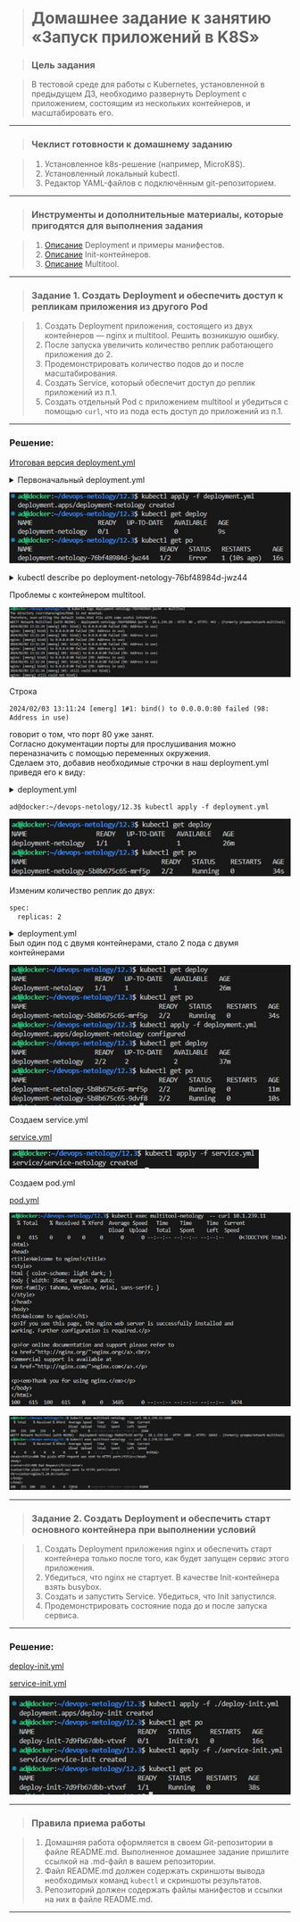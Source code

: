 > # Домашнее задание к занятию «Запуск приложений в K8S»

> ### Цель задания

> В тестовой среде для работы с Kubernetes, установленной в предыдущем ДЗ, необходимо развернуть Deployment с приложением, состоящим из нескольких контейнеров, и масштабировать его.

------

> ### Чеклист готовности к домашнему заданию

> 1. Установленное k8s-решение (например, MicroK8S).
> 2. Установленный локальный kubectl.
> 3. Редактор YAML-файлов с подключённым git-репозиторием.

------

> ### Инструменты и дополнительные материалы, которые пригодятся для выполнения задания

> 1. [Описание](https://kubernetes.io/docs/concepts/workloads/controllers/deployment/) Deployment и примеры манифестов.
> 2. [Описание](https://kubernetes.io/docs/concepts/workloads/pods/init-containers/) Init-контейнеров.
> 3. [Описание](https://github.com/wbitt/Network-MultiTool) Multitool.

------

> ### Задание 1. Создать Deployment и обеспечить доступ к репликам приложения из другого Pod

> 1. Создать Deployment приложения, состоящего из двух контейнеров — nginx и multitool. Решить возникшую ошибку.
> 2. После запуска увеличить количество реплик работающего приложения до 2.
> 3. Продемонстрировать количество подов до и после масштабирования.
> 4. Создать Service, который обеспечит доступ до реплик приложений из п.1.
> 5. Создать отдельный Pod с приложением multitool и убедиться с помощью `curl`, что из пода есть доступ до приложений из п.1.

------
### Решение:

[Итоговая версия deployment.yml](./deployment.yml)

<details>
<summary>Первоначальный deployment.yml</summary>

```
apiVersion: apps/v1
kind: Deployment
metadata:
  name: deployment-netology
spec:
  replicas: 1
  selector:
    matchLabels:
      app: deployment-netology
  template:
    metadata:
      labels:
        app: deployment-netology
    spec:
      containers:
        - name: nginx
          image: nginx
          ports:
            - containerPort: 80
        - name: multitool
          image: wbitt/network-multitool
```
</details>

![](Kuber_12.3_1.1.jpg)

<details>
<summary>kubectl describe po deployment-netology-76bf48984d-jwz44</summary>

```
ad@docker:~/devops-netology/12.3$ kubectl describe po deployment-netology-76bf48984d-jwz44
Name:             deployment-netology-76bf48984d-jwz44
Namespace:        default
Priority:         0
Service Account:  default
Node:             docker/172.16.20.51
Start Time:       Sat, 03 Feb 2024 12:59:42 +0000
Labels:           app=deployment-netology
                  pod-template-hash=76bf48984d
Annotations:      cni.projectcalico.org/containerID: 7cddba9a21719a0613698fa5affe1459ffe82359b3fcd4824ffd43c0efa81a83
                  cni.projectcalico.org/podIP: 10.1.239.10/32
                  cni.projectcalico.org/podIPs: 10.1.239.10/32
Status:           Running
IP:               10.1.239.10
IPs:
  IP:           10.1.239.10
Controlled By:  ReplicaSet/deployment-netology-76bf48984d
Containers:
  nginx:
    Container ID:   containerd://cc494536a91569621a6686c5dfba1094e4fd5813cf819e7dc3a5c6c9863d2b1c
    Image:          nginx
    Image ID:       docker.io/library/nginx@sha256:6eb953446a36ad7aaa1624ff7b0fba5c8f8742e13fbef572cda3cac202fcf4aa
    Port:           80/TCP
    Host Port:      0/TCP
    State:          Running
      Started:      Sat, 03 Feb 2024 12:59:44 +0000
    Ready:          True
    Restart Count:  0
    Environment:    <none>
    Mounts:
      /var/run/secrets/kubernetes.io/serviceaccount from kube-api-access-kpf5f (ro)
  multitool:
    Container ID:   containerd://01bfdcda0b9be3b92ce8b4fda12d3532ec30e5560b4a22717ef916ca15ee005e
    Image:          wbitt/network-multitool
    Image ID:       docker.io/wbitt/network-multitool@sha256:d1137e87af76ee15cd0b3d4c7e2fcd111ffbd510ccd0af076fc98dddfc50a735
    Port:           <none>
    Host Port:      <none>
    State:          Terminated
      Reason:       Error
      Exit Code:    1
      Started:      Sat, 03 Feb 2024 13:01:37 +0000
      Finished:     Sat, 03 Feb 2024 13:01:39 +0000
    Last State:     Terminated
      Reason:       Error
      Exit Code:    1
      Started:      Sat, 03 Feb 2024 13:00:39 +0000
      Finished:     Sat, 03 Feb 2024 13:00:42 +0000
    Ready:          False
    Restart Count:  4
    Environment:    <none>
    Mounts:
      /var/run/secrets/kubernetes.io/serviceaccount from kube-api-access-kpf5f (ro)
Conditions:
  Type              Status
  Initialized       True 
  Ready             False 
  ContainersReady   False 
  PodScheduled      True 
Volumes:
  kube-api-access-kpf5f:
    Type:                    Projected (a volume that contains injected data from multiple sources)
    TokenExpirationSeconds:  3607
    ConfigMapName:           kube-root-ca.crt
    ConfigMapOptional:       <nil>
    DownwardAPI:             true
QoS Class:                   BestEffort
Node-Selectors:              <none>
Tolerations:                 node.kubernetes.io/not-ready:NoExecute op=Exists for 300s
                             node.kubernetes.io/unreachable:NoExecute op=Exists for 300s
Events:
  Type     Reason     Age                 From               Message
  ----     ------     ----                ----               -------
  Normal   Scheduled  2m1s                default-scheduler  Successfully assigned default/deployment-netology-76bf48984d-jwz44 to docker
  Normal   Pulling    2m                  kubelet            Pulling image "nginx"
  Normal   Pulled     119s                kubelet            Successfully pulled image "nginx" in 1.31s (1.31s including waiting)
  Normal   Created    119s                kubelet            Created container nginx
  Normal   Started    119s                kubelet            Started container nginx
  Normal   Pulled     117s                kubelet            Successfully pulled image "wbitt/network-multitool" in 1.132s (1.132s including waiting)
  Normal   Pulled     113s                kubelet            Successfully pulled image "wbitt/network-multitool" in 1.152s (1.152s including waiting)
  Normal   Pulled     94s                 kubelet            Successfully pulled image "wbitt/network-multitool" in 1.267s (1.267s including waiting)
  Normal   Pulling    66s (x4 over 119s)  kubelet            Pulling image "wbitt/network-multitool"
  Normal   Pulled     64s                 kubelet            Successfully pulled image "wbitt/network-multitool" in 1.373s (1.373s including waiting)
  Normal   Created    64s (x4 over 117s)  kubelet            Created container multitool
  Normal   Started    64s (x4 over 117s)  kubelet            Started container multitool
  Warning  BackOff    47s (x5 over 110s)  kubelet            Back-off restarting failed container multitool in pod deployment-netology-76bf48984d-jwz44_default(90d5258a-ce9c-4821-9d47-5e23975151a2)
```
</details>

Проблемы с контейнером multitool.

![](Kuber_12.3_1.2.jpg)

Строка

```
2024/02/03 13:11:24 [emerg] 1#1: bind() to 0.0.0.0:80 failed (98: Address in use)
```
говорит о том, что порт 80 уже занят.  
Согласно документации порты для прослушивания можно переназначить с помощью переменных окружения.  
Сделаем это, добавив необходимые строчки в наш deployment.yml приведя его к виду: 

<details>
<summary>deployment.yml</summary>

```
apiVersion: apps/v1
kind: Deployment
metadata:
  name: deployment-netology
spec:
  replicas: 1
  selector:
    matchLabels:
      app: deployment-netology
  template:
    metadata:
      labels:
        app: deployment-netology
    spec:
      containers:
        - name: nginx
          image: nginx
          ports:
            - containerPort: 80
        - name: multitool
          image: wbitt/network-multitool
          env:
          - name: HTTP_PORT
            value: "1080"
          - name: HTTPS_PORT
            value: "10443"
``` 
</details>

```
ad@docker:~/devops-netology/12.3$ kubectl apply -f deployment.yml
```

![](Kuber_12.3_1.3.jpg)

Изменим количество реплик до двух:

```
spec:
  replicas: 2
```

<details>
<summary>deployment.yml</summary>

```
apiVersion: apps/v1
kind: Deployment
metadata:
  name: deployment-netology
spec:
  replicas: 2
  selector:
    matchLabels:
      app: deployment-netology
  template:
    metadata:
      labels:
        app: deployment-netology
    spec:
      containers:
        - name: nginx
          image: nginx
          ports:
            - containerPort: 80
        - name: multitool
          image: wbitt/network-multitool
          env:
          - name: HTTP_PORT
            value: "1080"
          - name: HTTPS_PORT
            value: "10443"
``` 
</details>
Был один под с двумя контейнерами, стало 2 пода с двумя контейнерами

![](Kuber_12.3_1.4.jpg)

Создаем service.yml

[service.yml](./service.yml)

![](Kuber_12.3_1.5.jpg)

Создаем pod.yml

[pod.yml](./pod.yml)

![](Kuber_12.3_1.6.jpg)

![](Kuber_12.3_1.7.jpg)

------


> ### Задание 2. Создать Deployment и обеспечить старт основного контейнера при выполнении условий

> 1. Создать Deployment приложения nginx и обеспечить старт контейнера только после того, как будет запущен сервис этого приложения.
> 2. Убедиться, что nginx не стартует. В качестве Init-контейнера взять busybox.
> 3. Создать и запустить Service. Убедиться, что Init запустился.
> 4. Продемонстрировать состояние пода до и после запуска сервиса.

------
### Решение:

[deploy-init.yml](./deploy-init.yml)

[service-init.yml](./service-init.yml)

![](Kuber_12.3_2.1.jpg)

------

> ### Правила приема работы

> 1. Домашняя работа оформляется в своем Git-репозитории в файле README.md. Выполненное домашнее задание пришлите ссылкой на .md-файл в вашем репозитории.
> 2. Файл README.md должен содержать скриншоты вывода необходимых команд `kubectl` и скриншоты результатов.
> 3. Репозиторий должен содержать файлы манифестов и ссылки на них в файле README.md.

------